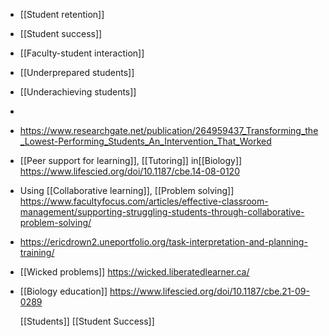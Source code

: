 - [[Student retention]]
- [[Student success]]
- [[Faculty-student interaction]]
- [[Underprepared students]]
- [[Underachieving students]]
-
- https://www.researchgate.net/publication/264959437_Transforming_the_Lowest-Performing_Students_An_Intervention_That_Worked
- [[Peer support for learning]],
  [[Tutoring]] in[[Biology]]
  https://www.lifescied.org/doi/10.1187/cbe.14-08-0120
- Using [[Collaborative learning]],
  [[Problem solving]]
  https://www.facultyfocus.com/articles/effective-classroom-management/supporting-struggling-students-through-collaborative-problem-solving/
- https://ericdrown2.uneportfolio.org/task-interpretation-and-planning-training/
- [[Wicked problems]]
  https://wicked.liberatedlearner.ca/
- [[Biology education]]
  https://www.lifescied.org/doi/10.1187/cbe.21-09-0289
  
  [[Students]] [[Student Success]]